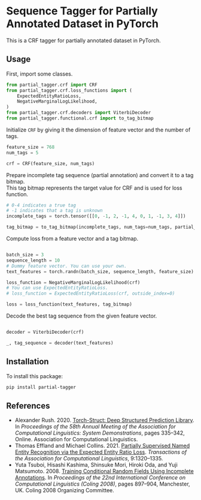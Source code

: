 # Sequence Tagger for Partially Annotated Dataset in PyTorch

This is a CRF tagger for partially annotated dataset in PyTorch.


## Usage

First, import some classes.

```py
from partial_tagger.crf import CRF
from partial_tagger.crf.loss_functions import (
    ExpectedEntityRatioLoss,
    NegativeMarginalLogLikelihood,
)
from partial_tagger.crf.decoders import ViterbiDecoder
from partial_tagger.functional.crf import to_tag_bitmap
```

Initialize `CRF` by giving it the dimension of feature vector and the number of tags.

```py
feature_size = 768
num_tags = 5

crf = CRF(feature_size, num_tags)
```

Prepare incomplete tag sequence (partial annotation) and convert it to a tag bitmap.  
This tag bitmap represents the target value for CRF and is used for loss function. 

```py
# 0-4 indicates a true tag
# -1 indicates that a tag is unknown 
incomplete_tags = torch.tensor([[0, -1, 2, -1, 4, 0, 1, -1, 3, 4]])

tag_bitmap = to_tag_bitmap(incomplete_tags, num_tags=num_tags, partial_index=-1)

```

Compute loss from a feature vector and a tag bitmap.

```py

batch_size = 3
sequence_length = 10
# Dummy feature vector. You can use your own.
text_features = torch.randn(batch_size, sequence_length, feature_size)

loss_function = NegativeMarginalLogLikelihood(crf)
# You can use ExpectedEntityRatioLoss.
# loss_function = ExpectedEntityRatioLoss(crf, outside_index=0)

loss = loss_function(text_features, tag_bitmap)
```

Decode the best tag sequence from the given feature vector.

```py

decoder = ViterbiDecoder(crf)

_, tag_sequence = decoder(text_features)
```


## Installation

To install this package:

```bash
pip install partial-tagger
```

## References

- Alexander Rush. 2020. [Torch-Struct: Deep Structured Prediction Library](https://aclanthology.org/2020.acl-demos.38/). In _Proceedings of the 58th Annual Meeting of the Association for Computational Linguistics: System Demonstrations_, pages 335–342, Online. Association for Computational Linguistics.
- Thomas Effland and Michael Collins. 2021. [Partially Supervised Named Entity Recognition via the Expected Entity Ratio Loss](https://aclanthology.org/2021.tacl-1.78/). _Transactions of the Association for Computational Linguistics_, 9:1320–1335.
- Yuta Tsuboi, Hisashi Kashima, Shinsuke Mori, Hiroki Oda, and Yuji Matsumoto. 2008. [Training Conditional Random Fields Using Incomplete Annotations](https://aclanthology.org/C08-1113/). In _Proceedings of the 22nd International Conference on Computational Linguistics (Coling 2008)_, pages 897–904, Manchester, UK. Coling 2008 Organizing Committee.
